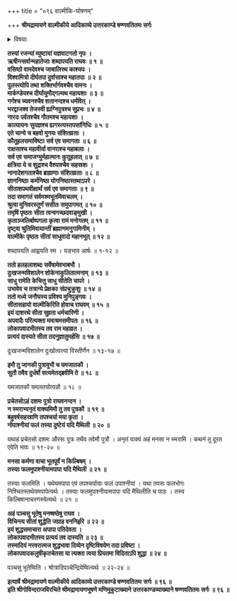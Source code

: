 +++
title = "०९६ वाल्मीकि-घोषणम्"

+++
**श्रीमद्रामायणे वाल्मीकीये आदिकाव्ये उत्तरकाण्डे षण्णवतितमः सर्गः**


<details><summary>विषयाः</summary>

परेद्युः प्रभाते रामाह्वापनेन  
सभां प्रविष्टे चातुर्-वर्ण्ये  
सीतया सह समागतेन वाल्मीकिना  
रामं प्रति शपथ-करणेन  
सीताया निर्दोषत्वोद्घोष-पूर्वकं  
कुश-लवयोः सीता-राम-सुतत्वोत्कीर्तनेन सह  
सीतायाः शपथ-करणे ऽभ्यनुज्ञान-प्रार्थनम् ॥ १ ॥
</details>


**तस्यां रजन्यां व्युष्टायां यज्ञवाटगतो नृपः ।  
ऋषीन्त्सर्वान्महातेजाः शब्दापयति राघवः ॥ १ ॥  
वसिष्ठो वामदेवश्च जाबालिरथ काश्यपः ।  
विश्वामित्रो दीर्घतपा दुर्वासाश्च महातपाः ॥ २ ॥  
पुलस्त्योपि तथा शक्तिर्भार्गवश्चैव वामनः ।  
मार्कण्डेयश्च दीर्घायुमौद्गल्यथ महायशाः ॥ ३ ॥  
गर्गश्च च्यवनश्चैव शतानन्दश्च धर्मवित् ।  
भरद्वाजश्व तेजस्वी ह्यग्निपुत्रश्च सुप्रभः ॥ ४ ॥  
नारदः पर्वतश्चैव गौतमश्च महायशाः ।  
कात्यायनः सुयज्ञश्च ह्यगस्त्यस्तपसांनिधिः ॥ ५ ॥  
एते चान्ये च बहवो मुनयः संशितव्रताः ।  
कौतूहलसमाविष्टाः सर्व एव समागताः ॥ ६ ॥  
राक्षसाश्च महावीर्या वानराश्च महाबलाः ।  
सर्व एव समाजग्मुर्महात्मानः कुतूहलात् ॥ ७ ॥  
क्षत्रिया ये च शूद्राश्च वैश्याश्चैव सहस्रशः ।  
नानादेशगताश्चैव ब्राह्मणाः संशितव्रताः ॥ ८ ॥  
ज्ञाननिष्ठाः कर्मनिष्ठा योगनिष्ठास्तथाऽपरे ।  
सीताशपथवीक्षार्थं सर्व एव समागताः ॥ ९ ॥  
तदा समागतं सर्वमश्मभूतमिवाचलम् ।  
श्रुत्वा मुनिवरस्तूर्णं ससीतः समुपागमत् ॥ १० ॥  
तमृषिं पृष्ठतः सीता त्वन्वगच्छदवाङ्मुखी ।  
कृताञ्जलिर्बाष्पगला कृत्वा रामं मनोगतम् ॥ ११ ॥  
दृष्ट्वा श्रुतिमिवायान्तीं ब्रह्माणमनुगामिनीम् ।  
वाल्मीकेः पृष्ठतः सीतां साधुवादो महानभूत् ॥ १२ ॥**

शब्दापयति आह्वयति स्म । यङभाव आर्षः ॥ १-१२ ॥

**ततो हलहलाशब्दः सर्वेषामेवभाबभौ ।  
दुःखजन्मविशालेन शोकेनाकुलितात्मनाम् ॥ १३ ॥  
साधु रामेति केचित्तु साधु सीतेति चापरे ।  
उभावेव च तत्रान्ये प्रेक्षकाः संप्रचुक्रुशुः ॥ १४ ॥  
ततो मध्ये जनौघस्य प्रविश्य मुनिपुङ्गवः ।  
सीतासहायो वाल्मीकिरिति होवाच राघवम् ॥ १५ ॥  
इयं दाशरथे सीता सुव्रता धर्मचारिणी ।  
अपवादैः परित्यक्ता ममाश्रमसमीपतः ॥ १६ ॥  
लोकापवादभीतस्य तव राम महाव्रत ।  
प्रत्ययं दास्यते सीता तदनुज्ञातुमर्हसि ॥ १७ ॥**

दुःखजन्मविशालेन दुःखोत्पत्त्या विस्तीर्णेन ॥ १३-१७ ॥

**इमौ तु जानकी पुत्रावुभौ च यमजातकौ ।  
सुतौ तवैव दुर्धर्षो सत्यमेतद्ब्रवीमि ते ॥ १८ ॥**

यमजातकौ यमलतयोत्पन्नौ ॥ १८ ॥

**प्रचेतसोऽहं दशमः पुत्रो राघवनन्दन ।  
न स्मराभ्यनृतं वाक्यमिमौ तु तव पुत्रकौ ॥ १९ ॥  
बहुवर्षसहस्राणि तपश्चर्या मया कृता ।  
नोपाश्नीयां फलं तस्या दुष्टेयं यदि मैथिली ॥ २० ॥**

यथाहं प्रचेतसो दशमः औरसः पुत्रः तथैव तवेमौ पुत्रौ । अनृतं वाक्यं अहं मनसा न स्मरामि । कथनं तु दूरत एवेति भावः ॥ १९-२० ॥

**मनसा कर्मणा वाचा भूतपूर्वं न किल्बिषम् ।  
तस्याः फलमुपाश्नीयामपापा यदि मैथिली ॥ २१ ॥**

तस्याः फलमिति । यथेयमपापा एवं तपश्चर्यायाः फलं उपाश्नीयां । यथा तपसः फलभोगः निश्चितस्तथेयमपापेत्यर्थः । तस्याः फलमुपाश्नीयामपापा यदि मैथिलीति च पाठः । तस्य किल्बिषानाचरणस्येत्यर्थः ॥ २१ ॥

**अहं पञ्चसु भूतेषु मनष्षष्ठेषु राघव ।  
विचिन्त्य सीतां शुद्धेति जग्राह वननिर्झरे ॥ २२ ॥  
इयं शुद्धसमाचारा अपापा पतिदेवता ।  
लोकापवादभीतस्य प्रत्ययं तव दास्यति ॥ २३ ॥  
तस्मादियं नरवरात्मज शुद्धभावा दिव्येन दृष्टिविषयेण तदा प्रविष्टा ।  
लोकापवादकलुषीकृतचेतसा या त्यक्ता त्वया प्रियतमा विदिताऽपि शुद्धा ॥ २४ ॥**

पञ्चसु भूतेष्विति । श्रोत्रादिपञ्चेन्द्रियेष्वित्यर्थः ॥ २२-२४ ॥

**इत्यार्षे श्रीमद्रामायणे वाल्मीकीये आदिकाव्ये उत्तरकाण्डे षण्णवतितमः सर्गः ॥ ९६ ॥  
इति श्रीगोविन्दराजविरचिते श्रीमद्रामायणभूषणे मणिमुकुटाख्याने उत्तरकाण्डव्याख्याने षण्णवतितमः सर्गः ॥ ९६ ॥**
